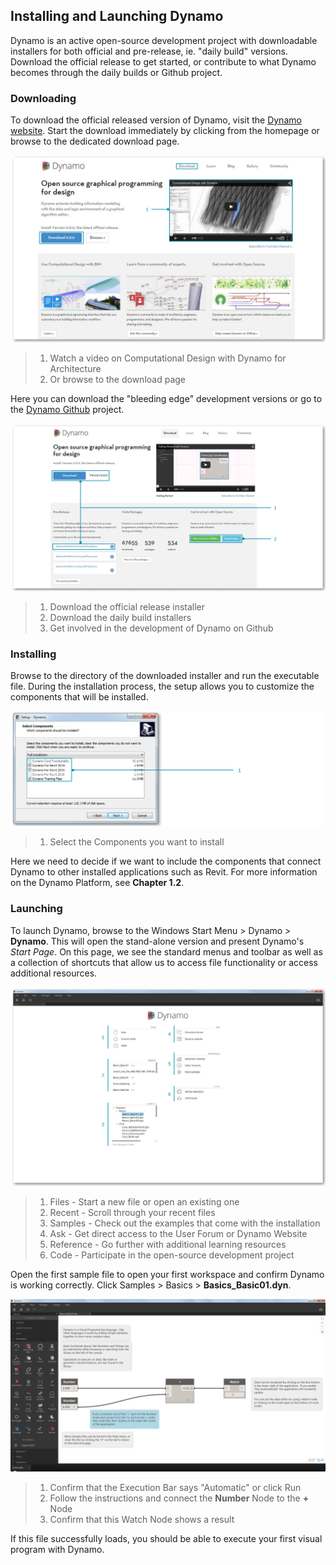 ## Installing and Launching Dynamo

Dynamo is an active open-source development project with downloadable installers for both official and pre-release, ie. "daily build" versions. Download the official release to get started, or contribute to what Dynamo becomes through the daily builds or Github project.

### Downloading

To download the official released version of Dynamo, visit the [Dynamo website](http://dynamobim.com/). Start the download immediately by clicking from the homepage or browse to the dedicated download page.

![website homepage](images/2-1/01-DynamoHomepage.png)

> 1. Watch a video on Computational Design with Dynamo for Architecture
> 2. Or browse to the download page

Here you can download the "bleeding edge" development versions or go to the [Dynamo Github](https://github.com/DynamoDS/Dynamo) project.

![website downloads page](images/2-1/02-DynamoDownload.png)

> 1. Download the official release installer
> 2. Download the daily build installers
> 3. Get involved in the development of Dynamo on Github

### Installing

Browse to the directory of the downloaded installer and run the executable file. During the installation process, the setup allows you to customize the components that will be installed.

![Setup Window](images/2-1/03-InstallSetup.png)

> 1. Select the Components you want to install

Here we need to decide if we want to include the components that connect Dynamo to other installed applications such as Revit. For more information on the Dynamo Platform, see **Chapter 1.2**.

### Launching

To launch Dynamo, browse to the Windows Start Menu &gt; Dynamo &gt; **Dynamo**. This will open the stand-alone version and present Dynamo's _Start Page_. On this page, we see the standard menus and toolbar as well as a collection of shortcuts that allow us to access file functionality or access additional resources.

![NEEDS UPDATE - labels Dynamo start page](images/2-1/04-DynamoStartpage.png)

> 1. Files - Start a new file or open an existing one
> 2. Recent - Scroll through your recent files
> 3. Samples - Check out the examples that come with the installation
> 4. Ask - Get direct access to the User Forum or Dynamo Website
> 5. Reference - Go further with additional learning resources
> 6. Code - Participate in the open-source development project

Open the first sample file to open your first workspace and confirm Dynamo is working correctly. Click Samples &gt; Basics &gt; **Basics\_Basic01.dyn**.

![NEEDS UPDATE - Basics_Basic01](images/2-1/05-Basics_Basic01.png)

> 1. Confirm that the Execution Bar says "Automatic" or click Run
> 2. Follow the instructions and connect the **Number** Node to the **+** Node
> 3. Confirm that this Watch Node shows a result

If this file successfully loads, you should be able to execute your first visual program with Dynamo.

